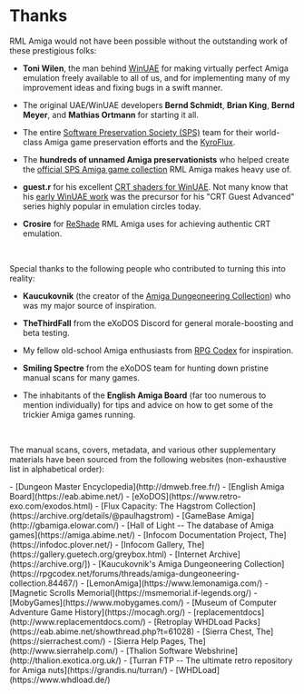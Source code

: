 # Thanks

RML Amiga would not have been possible without the outstanding work of these
prestigious folks:

- **Toni Wilen**, the man behind [WinUAE](https://www.winuae.net/) for making
  virtually perfect Amiga emulation freely available to all of us, and for
  implementing many of my improvement ideas and fixing bugs in a swift manner.

- The original UAE/WinUAE developers **Bernd Schmidt**, **Brian King**, **Bernd
  Meyer**, and **Mathias Ortmann** for starting it all.

- The entire [Software Preservation Society (SPS)](http://www.softpres.org/])
  team for their world-class Amiga game preservation efforts and the
  [KyroFlux](https://en.wikipedia.org/wiki/KryoFlux).

- The **hundreds of unnamed Amiga preservationists** who helped create the
  [official SPS Amiga game collection](http://www.softpres.org/games) RML Amiga makes
    heavy use of.

- **guest.r** for his excellent [CRT shaders for WinUAE](https://github.com/guestrr/WinUAE-Shaders).
  Not many know that his [early WinUAE work](https://eab.abime.net/showthread.php?t=61776)
  was the precursor for his "CRT Guest Advanced" series highly popular in
  emulation circles today.

- **Crosire** for [ReShade](https://reshade.me/) RML Amiga uses for achieving
  authentic CRT emulation.

<br>

Special thanks to the following people who contributed to turning this into reality:

- **Kaucukovnik** (the creator of the
  [Amiga Dungeoneering Collection](https://rpgcodex.net/forums/threads/amiga-dungeoneering-collection.84467/))
  who was my major source of inspiration.

- **TheThirdFall** from the eXoDOS Discord for general morale-boosting and beta
  testing.

- My fellow old-school Amiga enthusiasts from [RPG Codex](https://rpgcodex.net/)
  for inspiration.

- **Smiling Spectre** from the eXoDOS team for hunting down pristine manual
  scans for many games.

- The inhabitants of the **English Amiga Board** (far too numerous to mention
  individually) for tips and advice on how to get some of the trickier Amiga
  games running.

<br>

The manual scans, covers, metadata, and various other supplementary materials
have been sourced from the following websites (non-exhaustive list in
alphabetical order):

<div class="compact" markdown>
- [Dungeon Master Encyclopedia](http://dmweb.free.fr/)
- [English Amiga Board](https://eab.abime.net/)
- [eXoDOS](https://www.retro-exo.com/exodos.html)
- [Flux Capacity: The Hagstrom Collection](https://archive.org/details/@paulhagstrom)
- [GameBase Amiga](http://gbamiga.elowar.com/)
- [Hall of Light -- The database of Amiga games](https://amiga.abime.net/)
- [Infocom Documentation Project, The](https://infodoc.plover.net/)
- [Infocom Gallery, The](https://gallery.guetech.org/greybox.html)
- [Internet Archive](https://archive.org/])
- [Kaucukovnik's Amiga Dungeoneering Collection](https://rpgcodex.net/forums/threads/amiga-dungeoneering-collection.84467/)
- [LemonAmiga](https://www.lemonamiga.com/)
- [Magnetic Scrolls Memorial](https://msmemorial.if-legends.org/)
- [MobyGames](https://www.mobygames.com/)
- [Museum of Computer Adventure Game History](https://mocagh.org/)
- [replacementdocs](http://www.replacementdocs.com/)
- [Retroplay WHDLoad Packs](https://eab.abime.net/showthread.php?t=61028)
- [Sierra Chest, The](https://sierrachest.com/)
- [Sierra Help Pages, The](http://www.sierrahelp.com/)
- [Thalion Software Webshrine](http://thalion.exotica.org.uk/)
- [Turran FTP -- The ultimate retro repository for Amiga nuts](https://grandis.nu/turran/)
- [WHDLoad](https://www.whdload.de/)
</div>
